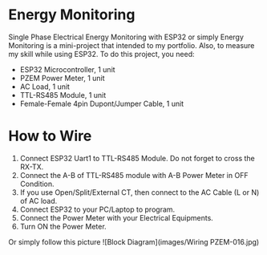 # Energy Monitoring
Single Phase Electrical Energy Monitoring with ESP32 or simply Energy Monitoring is a mini-project that intended to my portfolio. Also, to measure my skill while using ESP32.
To do this project, you need:
- ESP32 Microcontroller, 1 unit
- PZEM Power Meter, 1 unit
- AC Load, 1 unit
- TTL-RS485 Module, 1 unit
- Female-Female 4pin Dupont/Jumper Cable, 1 unit

# How to Wire
1. Connect ESP32 Uart1 to TTL-RS485 Module. Do not forget to cross the RX-TX.
2. Connect the A-B of TTL-RS485 module with A-B Power Meter in OFF Condition.
3. If you use Open/Split/External CT, then connect to the AC Cable (L or N) of AC load.
4. Connect ESP32 to your PC/Laptop to program.
5. Connect the Power Meter with your Electrical Equipments.
6. Turn ON the Power Meter.

Or simply follow this picture
![Block Diagram](images/Wiring PZEM-016.jpg)

